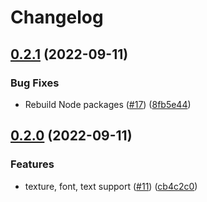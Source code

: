# Changelog

## [0.2.1](https://github.com/dimensionalpocket/3d-client-three/compare/0.2.0...0.2.1) (2022-09-11)


### Bug Fixes

* Rebuild Node packages ([#17](https://github.com/dimensionalpocket/3d-client-three/issues/17)) ([8fb5e44](https://github.com/dimensionalpocket/3d-client-three/commit/8fb5e44718d61958f5a810f550aa8108b55430e8))

## [0.2.0](https://github.com/dimensionalpocket/3d-client-three/compare/0.1.0...0.2.0) (2022-09-11)


### Features

* texture, font, text support ([#11](https://github.com/dimensionalpocket/3d-client-three/issues/11)) ([cb4c2c0](https://github.com/dimensionalpocket/3d-client-three/commit/cb4c2c0f9de0d7bf14674c4292a7d8826694296c))
